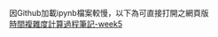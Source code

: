 因Github加載ipynb檔案較慢，以下為可直接打開之網頁版<br>
[時間複雜度計算過程筆記-week5](https://nbviewer.jupyter.org/github/Xu-Yidi/fluteanzi/blob/master/HW1%20Quick%20Sort/quick_sort.ipynb)
